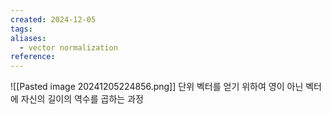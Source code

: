 ```yaml
---
created: 2024-12-05
tags: 
aliases:
  - vector normalization
reference:
---
```

![[Pasted image 20241205224856.png]]
단위 벡터를 얻기 위하여 영이 아닌 벡터에 자신의 길이의 역수를 곱하는 과정
